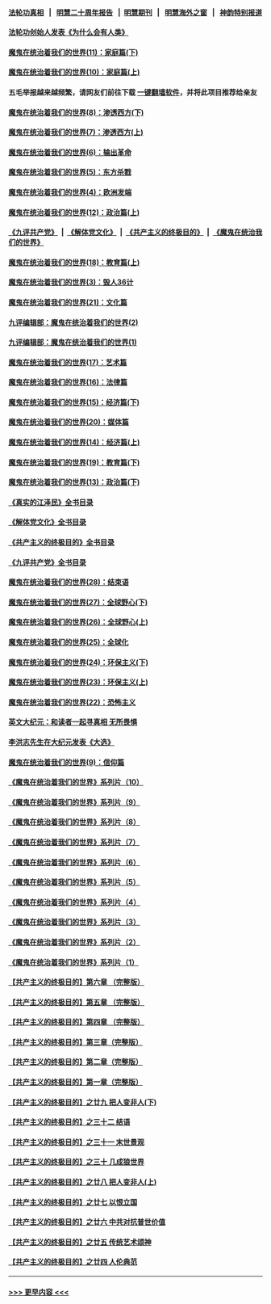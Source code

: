 #### [法轮功真相](https://github.com/gfw-breaker/truth/blob/master/README.md?t=0) &nbsp;&nbsp;|&nbsp;&nbsp; [明慧二十周年报告](https://github.com/gfw-breaker/mh-reports/blob/master/README.md?t=0) &nbsp;&nbsp;|&nbsp;&nbsp;[明慧期刊](https://github.com/gfw-breaker/mh-qikan) &nbsp;&nbsp;|&nbsp;&nbsp; [明慧海外之窗](https://github.com/gfw-breaker/mh-news/blob/master/README.md?t=0) &nbsp;&nbsp;|&nbsp;&nbsp; [神韵特别报道](https://github.com/gfw-breaker/mh-news/blob/master/shenyun.md?t=0)
#### [法轮功创始人发表《为什么会有人类》](../pages/nsc422/n13912117.md?t=04130043) 
#### [魔鬼在统治着我们的世界(11)：家庭篇(下)](../pages/nsc422/n10440961.md?t=04130043) 
#### [魔鬼在统治着我们的世界(10)：家庭篇(上)](../pages/nsc422/n10435448.md?t=04130043) 
#### 五毛举报越来越频繁，请网友们前往下载 [一键翻墙软件](https://github.com/gfw-breaker/ssr-accounts)，并将此项目推荐给亲友
#### [魔鬼在统治着我们的世界(8)：渗透西方(下)](../pages/nsc422/n10429603.md?t=04130043) 
#### [魔鬼在统治着我们的世界(7)：渗透西方(上)](../pages/nsc422/n10426013.md?t=04130043) 
#### [魔鬼在统治着我们的世界(6)：输出革命](../pages/nsc422/n10421536.md?t=04130043) 
#### [魔鬼在统治着我们的世界(5)：东方杀戮](../pages/nsc422/n10417707.md?t=04130043) 
#### [魔鬼在统治着我们的世界(4)：欧洲发端](../pages/nsc422/n10414890.md?t=04130043) 
#### [魔鬼在统治着我们的世界(12)：政治篇(上)](../pages/nsc422/n10444576.md?t=04130043) 
#### [《九评共产党》](https://github.com/begood0513/9ping.md/blob/master/README.md) &nbsp;|&nbsp; [《解体党文化》](../../../../jtdwh.md/blob/master/README.md)  &nbsp;|&nbsp; [《共产主义的终极目的》](../../../../gczydzjmd.md/blob/master/README.md) &nbsp;|&nbsp; [《魔鬼在统治我们的世界》](../../../../mgztzwmdsj.md/blob/master/README.md) 
#### [魔鬼在统治着我们的世界(18)：教育篇(上)](../pages/nsc422/n10526970.md?t=04130043) 
#### [魔鬼在统治着我们的世界(3)：毁人36计](../pages/nsc422/n10411583.md?t=04130043) 
#### [魔鬼在统治着我们的世界(21)：文化篇](../pages/nsc422/n10597706.md?t=04130043) 
#### [九评编辑部：魔鬼在统治着我们的世界(2)](../pages/nsc422/n10410036.md?t=04130043) 
#### [九评编辑部：魔鬼在统治着我们的世界(1)](../pages/nsc422/n10406825.md?t=04130043) 
#### [魔鬼在统治着我们的世界(17)：艺术篇](../pages/nsc422/n10499093.md?t=04130043) 
#### [魔鬼在统治着我们的世界(16)：法律篇](../pages/nsc422/n10485969.md?t=04130043) 
#### [魔鬼在统治着我们的世界(15)：经济篇(下)](../pages/nsc422/n10469975.md?t=04130043) 
#### [魔鬼在统治着我们的世界(20)：媒体篇](../pages/nsc422/n10586579.md?t=04130043) 
#### [魔鬼在统治着我们的世界(14)：经济篇(上)](../pages/nsc422/n10457370.md?t=04130043) 
#### [魔鬼在统治着我们的世界(19)：教育篇(下)](../pages/nsc422/n10564808.md?t=04130043) 
#### [魔鬼在统治着我们的世界(13)：政治篇(下)](../pages/nsc422/n10448270.md?t=04130043) 
#### [《真实的江泽民》全书目录](../pages/nsc422/n13721399.md?t=04130043) 
#### [《解体党文化》全书目录](../pages/nsc422/n13721157.md?t=04130043) 
#### [《共产主义的终极目的》全书目录](../pages/nsc422/n13721048.md?t=04130043) 
#### [《九评共产党》全书目录](../pages/nsc422/n13708085.md?t=04130043) 
#### [魔鬼在统治着我们的世界(28)：结束语](../pages/nsc422/n10936246.md?t=04130043) 
#### [魔鬼在统治着我们的世界(27)：全球野心(下)](../pages/nsc422/n10928319.md?t=04130043) 
#### [魔鬼在统治着我们的世界(26)：全球野心(上)](../pages/nsc422/n10900318.md?t=04130043) 
#### [魔鬼在统治着我们的世界(25)：全球化](../pages/nsc422/n10788205.md?t=04130043) 
#### [魔鬼在统治着我们的世界(24)：环保主义(下)](../pages/nsc422/n10695307.md?t=04130043) 
#### [魔鬼在统治着我们的世界(23)：环保主义(上)](../pages/nsc422/n10688613.md?t=04130043) 
#### [魔鬼在统治着我们的世界(22)：恐怖主义](../pages/nsc422/n10614727.md?t=04130043) 
#### [英文大纪元：和读者一起寻真相 无所畏惧](../pages/nsc422/n12542027.md?t=04130043) 
#### [李洪志先生在大纪元发表《大选》](../pages/nsc422/n12534746.md?t=04130043) 
#### [魔鬼在统治着我们的世界(9)：信仰篇](../pages/nsc422/n10432159.md?t=04130043) 
#### [《魔鬼在统治着我们的世界》系列片（10）](../pages/nsc422/n12292670.md?t=04130043) 
#### [《魔鬼在统治着我们的世界》系列片（9）](../pages/nsc422/n12290859.md?t=04130043) 
#### [《魔鬼在统治着我们的世界》系列片（8）](../pages/nsc422/n12287445.md?t=04130043) 
#### [《魔鬼在统治着我们的世界》系列片（7）](../pages/nsc422/n12283425.md?t=04130043) 
#### [《魔鬼在统治着我们的世界》系列片（6）](../pages/nsc422/n12282314.md?t=04130043) 
#### [《魔鬼在统治着我们的世界》系列片（5）](../pages/nsc422/n12281419.md?t=04130043) 
#### [《魔鬼在统治着我们的世界》系列片（4）](../pages/nsc422/n12274024.md?t=04130043) 
#### [《魔鬼在统治着我们的世界》系列片（3）](../pages/nsc422/n12271322.md?t=04130043) 
#### [《魔鬼在统治着我们的世界》系列片（2）](../pages/nsc422/n12269049.md?t=04130043) 
#### [《魔鬼在统治着我们的世界》系列片（1）](../pages/nsc422/n12267575.md?t=04130043) 
#### [【共产主义的终极目的】第六章 （完整版）](../pages/nsc422/n11428913.md?t=04130043) 
#### [【共产主义的终极目的】第五章 （完整版）](../pages/nsc422/n11428912.md?t=04130043) 
#### [【共产主义的终极目的】第四章 （完整版）](../pages/nsc422/n11428907.md?t=04130043) 
#### [【共产主义的终极目的】第三章（完整版）](../pages/nsc422/n11428848.md?t=04130043) 
#### [【共产主义的终极目的】第二章（完整版）](../pages/nsc422/n11428831.md?t=04130043) 
#### [【共产主义的终极目的】第一章（完整版）](../pages/nsc422/n11417651.md?t=04130043) 
#### [【共产主义的终极目的】之廿九 把人变非人(下)](../pages/nsc422/n11344140.md?t=04130043) 
#### [【共产主义的终极目的】之三十二 结语](../pages/nsc422/n11360535.md?t=04130043) 
#### [【共产主义的终极目的】之三十一 末世景观](../pages/nsc422/n11351129.md?t=04130043) 
#### [【共产主义的终极目的】之三十 几成狼世界](../pages/nsc422/n11348280.md?t=04130043) 
#### [【共产主义的终极目的】之廿八 把人变非人(上)](../pages/nsc422/n11340492.md?t=04130043) 
#### [【共产主义的终极目的】之廿七 以恨立国](../pages/nsc422/n11336944.md?t=04130043) 
#### [【共产主义的终极目的】之廿六 中共对抗普世价值](../pages/nsc422/n11324785.md?t=04130043) 
#### [【共产主义的终极目的】之廿五 传统艺术颂神](../pages/nsc422/n11296396.md?t=04130043) 
#### [【共产主义的终极目的】之廿四 人伦典范](../pages/nsc422/n11296397.md?t=04130043) 

----
#### [ >>> 更早内容 <<< ](../indexes/nsc422-earlier.md)
